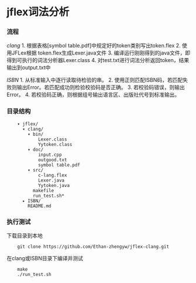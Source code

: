 jflex词法分析
==============

### 流程

*clang*
    1. 根据表格[symbol table.pdf]中规定好的token类别写出token.flex
    2. 使用JFLex根据 token.flex生成Lexer.java文件
    3. 编译运行刚刚得到的java文件，即得到可执行的词法分析器Lexer.class
    4. 对test.txt进行词法分析返回token，结果输出到output.txt中

*ISBN*
    1. 从标准输入中逐行读取待检验的串。
    2. 使用正则匹配ISBN码，若匹配失败则输出Error。若匹配成功则检验校验码是否正确。
    3. 若校验码错误，则输出Error。
    4. 若校验码正确，则根据组号输出语言区、出版社代号到标准输出。

### 目录结构

        ▾ jflex/
          ▾ clang/
            ▾ bin/
                Lexer.class
                Yytoken.class
            ▾ doc/
                input.cpp
                outgood.txt   
                symbol table.pdf
            ▾ src/
                c-lang.flex
                Lexer.java
                Yytoken.java
              makefile
              run_test.sh*
          ▸ ISBN/
            README.md

### 执行测试

下载目录到本地
    
        git clone https://github.com/Ethan-zhengyw/jflex-clang.git
        
    
在clang或ISBN目录下编译并测试

        make
        ./run_test.sh
